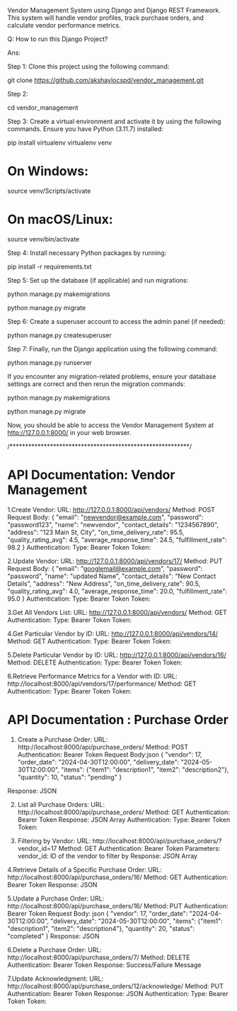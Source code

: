 Vendor Management System using Django and Django REST Framework. This system will handle vendor profiles, track purchase orders, and calculate vendor performance metrics.

Q: How to run this Django Project?

Ans:

Step 1: Clone this project using the following command:

git clone https://github.com/akshaylocspd/vendor_management.git

Step 2:

cd vendor_management

Step 3: Create a virtual environment and activate it by using the following commands. Ensure you have Python (3.11.7) installed:

pip install virtualenv
virtualenv venv

# On Windows:
source venv/Scripts/activate

# On macOS/Linux:
source venv/bin/activate

Step 4: Install necessary Python packages by running:

pip install -r requirements.txt

Step 5: Set up the database (if applicable) and run migrations:

python manage.py makemigrations

python manage.py migrate

Step 6: Create a superuser account to access the admin panel (if needed):

python manage.py createsuperuser

Step 7: Finally, run the Django application using the following command:

python manage.py runserver

If you encounter any migration-related problems, ensure your database settings are correct and then rerun the migration commands:

python manage.py makemigrations

python manage.py migrate

Now, you should be able to access the Vendor Management System at http://127.0.0.1:8000/ in your web browser.



/**********************************************************/

# API Documentation: Vendor Management

1.Create Vendor:
URL: http://127.0.0.1:8000/api/vendors/
Method: POST
Request Body:
{
    "email": "newvendor@example.com",
    "password": "password123",
    "name": "newvendor",
    "contact_details": "1234567890",
    "address": "123 Main St, City",
    "on_time_delivery_rate": 95.5,
    "quality_rating_avg": 4.5,
    "average_response_time": 24.5,
    "fulfillment_rate": 98.2
}
Authentication:
Type: Bearer Token
Token: 

2.Update Vendor:
URL: http://127.0.0.1:8000/api/vendors/17/
Method: PUT
Request Body:
{
    "email": "googlemail@example.com",
    "password": "password",
    "name": "updated Name",
    "contact_details": "New Contact Details",
    "address": "New Address",
    "on_time_delivery_rate": 90.5,
    "quality_rating_avg": 4.0,
    "average_response_time": 20.0,
    "fulfillment_rate": 95.0
}
Authentication:
Type: Bearer Token
Token: 

3.Get All Vendors List:
URL: http://127.0.0.1:8000/api/vendors/
Method: GET
Authentication:
Type: Bearer Token
Token: 

4.Get Particular Vendor by ID:
URL: http://127.0.0.1:8000/api/vendors/14/
Method: GET
Authentication:
Type: Bearer Token
Token: 

5.Delete Particular Vendor by ID:
URL: http://127.0.0.1:8000/api/vendors/16/
Method: DELETE
Authentication:
Type: Bearer Token
Token: 

6.Retrieve Performance Metrics for a Vendor with ID:
URL: http://localhost:8000/api/vendors/17/performance/
Method: GET
Authentication:
Type: Bearer Token
Token: 




# API Documentation : Purchase Order
1. Create a Purchase Order:
URL: http://localhost:8000/api/purchase_orders/
Method: POST
Authentication: Bearer Token
Request Body:json
{
    "vendor": 17,
    "order_date": "2024-04-30T12:00:00",
    "delivery_date": "2024-05-30T12:00:00",
    "items": {"item1": "description1", "item2": "description2"},
    "quantity": 10,
    "status": "pending"
}

Response: JSON

2. List all Purchase Orders:
URL: http://localhost:8000/api/purchase_orders/
Method: GET
Authentication: Bearer Token
Response: JSON Array
Authentication:
Type: Bearer Token
Token: 



3. Filtering by Vendor:
URL: http://localhost:8000/api/purchase_orders/?vendor_id=17
Method: GET
Authentication: Bearer Token
Parameters:
vendor_id: ID of the vendor to filter by
Response: JSON Array

4.Retrieve Details of a Specific Purchase Order:
URL: http://localhost:8000/api/purchase_orders/16/
Method: GET
Authentication: Bearer Token
Response: JSON

5.Update a Purchase Order:
URL: http://localhost:8000/api/purchase_orders/16/
Method: PUT
Authentication: Bearer Token
Request Body: json
{
    "vendor": 17,
    "order_date": "2024-04-30T12:00:00",
    "delivery_date": "2024-05-30T12:00:00",
    "items": {"item1": "description1", "item2": "description4"},
    "quantity": 20,
    "status": "completed"
}
Response: JSON

6.Delete a Purchase Order:
URL: http://localhost:8000/api/purchase_orders/7/
Method: DELETE
Authentication: Bearer Token
Response: Success/Failure Message

7.Update Acknowledgment:
URL: http://localhost:8000/api/purchase_orders/12/acknowledge/
Method: PUT
Authentication: Bearer Token
Response: JSON
Authentication:
Type: Bearer Token
Token: 


